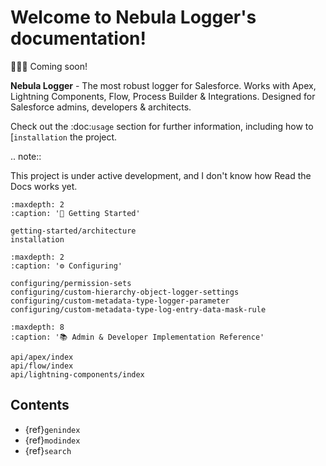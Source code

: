 # Welcome to Nebula Logger's documentation!

🚧👷‍♀️ Coming soon!

**Nebula Logger** - The most robust logger for Salesforce. Works with Apex, Lightning Components, Flow, Process Builder & Integrations. Designed for Salesforce admins, developers & architects.

Check out the :doc:`usage` section for further information, including
how to [`installation` the project.

.. note::

This project is under active development, and I don't know how Read the Docs works yet.

```{toctree}
:maxdepth: 2
:caption: '🚀 Getting Started'

getting-started/architecture
installation
```

```{toctree}
:maxdepth: 2
:caption: '⚙ Configuring'

configuring/permission-sets
configuring/custom-hierarchy-object-logger-settings
configuring/custom-metadata-type-logger-parameter
configuring/custom-metadata-type-log-entry-data-mask-rule
```

<!-- TODO add a section for customizing other CMDT records -->
<!-- TODO add a section for plugin framework -->
<!-- TODO add a section for ISV guidelines -->

```{toctree}
:maxdepth: 8
:caption: '📚 Admin & Developer Implementation Reference'

api/apex/index
api/flow/index
api/lightning-components/index
```

## Contents

-   {ref}`genindex`
-   {ref}`modindex`
-   {ref}`search`
